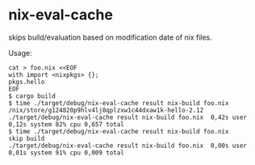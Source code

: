 # nix-eval-cache

skips build/evaluation based on modification date of nix files.

Usage:

```
cat > foo.nix <<EOF
with import <nixpkgs> {};
pkgs.hello
EOF
$ cargo build
$ time ./target/debug/nix-eval-cache result nix-build foo.nix
/nix/store/g124820p9hlv4lj8qplzxw1c44dxaw1k-hello-2.12
./target/debug/nix-eval-cache result nix-build foo.nix  0,42s user 0,12s system 82% cpu 0,657 total
$ time ./target/debug/nix-eval-cache result nix-build foo.nix
skip build
./target/debug/nix-eval-cache result nix-build foo.nix  0,00s user 0,01s system 91% cpu 0,009 total
```
